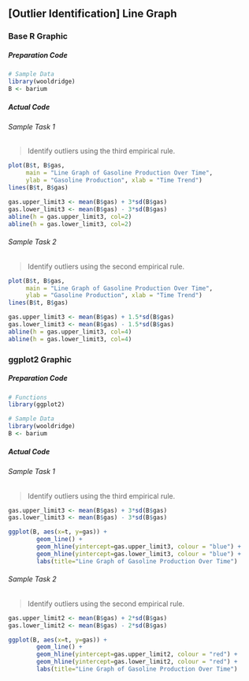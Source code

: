## \[Outlier Identification\] Line Graph
### Base R Graphic
##### Preparation Code
```r
# Sample Data
library(wooldridge)
B <- barium
```
##### Actual Code
###### Sample Task 1
>Identify outliers using the third empirical rule.
```r
plot(B$t, B$gas,
     main = "Line Graph of Gasoline Production Over Time",
     ylab = "Gasoline Production", xlab = "Time Trend")
lines(B$t, B$gas)

gas.upper_limit3 <- mean(B$gas) + 3*sd(B$gas)
gas.lower_limit3 <- mean(B$gas) - 3*sd(B$gas)
abline(h = gas.upper_limit3, col=2)
abline(h = gas.lower_limit3, col=2)
```
###### Sample Task 2
>Identify outliers using the second empirical rule.
```r
plot(B$t, B$gas,
     main = "Line Graph of Gasoline Production Over Time",
     ylab = "Gasoline Production", xlab = "Time Trend")
lines(B$t, B$gas)

gas.upper_limit3 <- mean(B$gas) + 1.5*sd(B$gas)
gas.lower_limit3 <- mean(B$gas) - 1.5*sd(B$gas)
abline(h = gas.upper_limit3, col=4)
abline(h = gas.lower_limit3, col=4)
```
### ggplot2 Graphic
##### Preparation Code
```r
# Functions
library(ggplot2)

# Sample Data
library(wooldridge)
B <- barium
```
##### Actual Code
###### Sample Task 1
>Identify outliers using the third empirical rule.
```r
gas.upper_limit3 <- mean(B$gas) + 3*sd(B$gas)
gas.lower_limit3 <- mean(B$gas) - 3*sd(B$gas)

ggplot(B, aes(x=t, y=gas)) +
        geom_line() +
        geom_hline(yintercept=gas.upper_limit3, colour = "blue") +
        geom_hline(yintercept=gas.lower_limit3, colour = "blue") +
        labs(title="Line Graph of Gasoline Production Over Time")
```
###### Sample Task 2
>Identify outliers using the second empirical rule.
```r
gas.upper_limit2 <- mean(B$gas) + 2*sd(B$gas)
gas.lower_limit2 <- mean(B$gas) - 2*sd(B$gas)

ggplot(B, aes(x=t, y=gas)) +
        geom_line() +
        geom_hline(yintercept=gas.upper_limit2, colour = "red") +
        geom_hline(yintercept=gas.lower_limit2, colour = "red") +
        labs(title="Line Graph of Gasoline Production Over Time")
```
